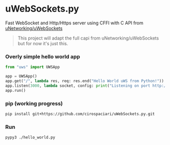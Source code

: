 # uWebSockets.py
Fast WebSocket and Http/Https server using CFFI with C API from [uNetworking/uWebSockets](https://github.com/uNetworking/uWebSockets)

> This project will adapt the full capi from uNetworking/uWebSockets but for now it's just this.

### Overly simple hello world app
```python
from "uws" import UWSApp

app = UWSApp()
app.get("/", lambda res, req: res.end("Hello World uWS from Python!"))
app.listen(3000, lambda socket, config: print("Listening on port http://localhost:%s now\n" % str(config.port)))
app.run()
```

### pip (working progress)

```bash
pip install git+https://github.com/cirospaciari/uWebSockets.py.git
```

### Run
```bash
pypy3 ./hello_world.py
```
